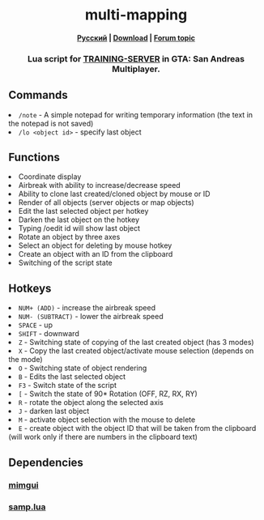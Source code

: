 <h1 align="center">multi-mapping</h1>
<h4 align="center"><a href="./README_RU.md">Русский</a> | <a href="https://github.com/les1er1/multi-mapping/releases">Download</a> | <a href="https://forum.training-server.com/d/13293-multi-mapping-build-0004">Forum topic</a></h4>
<h3 align="center">Lua script for <a href="https://training-server.com">TRAINING-SERVER</a> in GTA: San Andreas Multiplayer.</h3>

<h2>Commands</h2>

<li><code>/note</code> - A simple notepad for writing temporary information (the text in the notepad is not saved)</li>
<li><code>/lo &lt;object id&gt;</code> - specify last object
</li>

<h2>Functions</h2>

<li>Coordinate display</li>
<li>Airbreak with ability to increase/decrease speed</li>
<li>Ability to clone last created/cloned object by mouse or ID</li>
<li>Render of all objects (server objects or map objects)</li>
<li>Edit the last selected object per hotkey</li>
<li>Darken the last object on the hotkey</li>
<li>Typing /oedit id will show last object</li>
<li>Rotate an object by three axes</li>
<li>Select an object for deleting by mouse hotkey</li>
<li>Create an object with an ID from the clipboard</li>
<li>Switching of the script state
</li>

<h2>Hotkeys</h2>

<li><code>NUM+ (ADD)</code> - increase the airbreak speed</li>
<li><code>NUM- (SUBTRACT)</code> - lower the airbreak speed</li>
<li><code>SPACE</code> - up</li>
<li><code>SHIFT</code> - downward</li>
<li><code>Z</code> - Switching state of copying of the last created object (has 3 modes)</li>
<li><code>X</code> - Copy the last created object/activate mouse selection (depends on the mode)</li>
<li><code>O</code> - Switching state of object rendering</li>
<li><code>B</code> - Edits the last selected object</li>
<li><code>F3</code> - Switch state of the script</li>
<li><code>[</code> - Switch the state of 90* Rotation (OFF, RZ, RX, RY)</li>
<li><code>R</code> - rotate the object along the selected axis</li>
<li><code>J</code> - darken last object</li>
<li><code>M</code> - activate object selection with the mouse to delete</li>
<li><code>E</code> - create object with the object ID that will be taken from the clipboard (will work only if there are numbers in the clipboard text)

<h2>Dependencies</h2>
<h3><a href="https://github.com/THE-FYP/mimgui/releases/download/v1.7.0/mimgui-v1.7.0.zip">mimgui</a></h3>
<h3><a href="https://github.com/THE-FYP/SAMP.Lua/releases/download/v2.3.0/samp-lua-v2.3.0.zip">samp.lua</a></h3>
</li>
